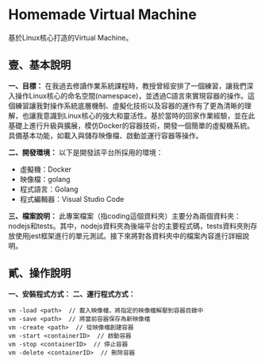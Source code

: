 # Homemade Virtual Machine

基於Linux核心打造的Virtual Machine。

## 壹、基本說明
**一、目標：**
在我過去修讀作業系統課程時，教授曾經安排了一個練習，讓我們深入操作Linux核心的命名空間(namespace)，並透過C語言來實現容器的操作。這個練習讓我對操作系統底層機制、虛擬化技術以及容器的運作有了更為清晰的理解，也讓我意識到Linux核心的強大和靈活性。基於當時的回家作業經驗，並在此基礎上進行升級與擴展，模仿Docker的容器技術，開發一個簡單的虛擬機系統。具備基本功能，如載入與儲存映像檔、啟動並運行容器等操作。
<br>

**二、開發環境：**
以下是開發該平台所採用的環境：
* 虛擬機：Docker
* 映像檔：golang
* 程式語言：Golang
* 程式編輯器：Visual Studio Code

**三、檔案說明：** 
此專案檔案（指coding這個資料夾）主要分為兩個資料夾：nodejs和tests。其中，nodejs資料夾為後端平台的主要程式碼，tests資料夾則存放使用jest框架進行的單元測試。接下來將對各資料夾中的檔案內容進行詳細說明。

## 貳、操作說明
**一、安裝程式方式：** 
**二、運行程式方式：**
```shell
vm -load <path>  // 載入映像檔，將指定的映像檔解壓到容器目錄中
vm -save <path>  // 將當前容器保存為新映像檔
vm -create <path>  // 從映像檔創建容器
vm -start <containerID>  // 啟動容器
vm -stop <containerID>  // 停止容器
vm -delete <containerID>  // 刪除容器
```
